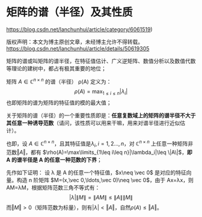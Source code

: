 # 矩阵的谱（半径）及其性质

 https://blog.csdn.net/lanchunhui/article/category/6061519)



版权声明：本文为博主原创文章，未经博主允许不得转载。	https://blog.csdn.net/lanchunhui/article/details/50619305

矩阵的谱或叫矩阵的谱半径，在特征值估计、广义逆矩阵、数值分析以及数值代数等理论的建树中，都占有极其重要的地位；

矩阵 $A\in \mathbb C^{n\times n}$ 的谱（半径） ρ(A) 定义为： 
$$
\rho(A)=\max_{1\leq i\leq n}|\lambda_i|
$$
也即矩阵的谱为矩阵的特征值的模的最大值；



关于矩阵的谱（半径）的一个重要性质即是：**任意复数域上的矩阵的谱半径不大于其任意一种诱导范数**（请问，该性质可以用来干嘛，用来对谱半径进行近似估计）。

也即，设 $A\in \mathbb C^{n\times n}$，且其特征值是$\lambda_i,i=1,2\ldots,n$，对 $\mathbb C^{n\times n}$ 上任意一种矩阵非范数$‖A‖$，都有 $\rho(A)=\max\limits_{1\leq i\leq n}|\lambda_i|\leq \|A\|$，**即 A 的谱半径是 A 的任意一种范数的下界**；

先作如下证明： 
设 λ 是 A 的任意一个特征值，$x\neq \vec 0$ 是对应的特征向量。构造 n 阶矩阵 $M=(x,\vec 0,\ldots,\vec 0)\neq \vec 0$，由于 Ax=λx，则 AM=λM，根据矩阵范数三角不等式有： 
$$
|\lambda|\|M\|=\|AM\|\leq\|A\|\|M\|
$$
而$‖M‖>0$（矩阵范数为标量），则有$|λ|<‖A‖$，自然$ρ(A)≤‖A‖$。